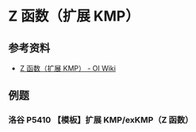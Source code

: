 # Z 函数（扩展 KMP）

## 参考资料

- [Z 函数（扩展 KMP） - OI Wiki](https://oi-wiki.org/string/z-func/)

## 例题

### 洛谷 P5410 【模板】扩展 KMP/exKMP（Z 函数）

<Problem id="P5410" />
